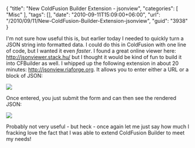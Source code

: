 {
	"title": "New ColdFusion Builder Extension - jsonview",
	"categories": [
		"Misc"
	],
	"tags": [],
	"date": "2010-09-11T15:09:00+06:00",
	"url": "/2010/09/11/New-ColdFusion-Builder-Extension-jsonview",
	"guid": "3938"
}

I'm not sure how useful this is, but earlier today I needed to quickly turn a JSON string into formatted data. I could do this in ColdFusion with one line of code, but I wanted it even <i>faster</i>. I found a great online viewer here: <a href="http://jsonviewer.stack.hu/">http://jsonviewer.stack.hu/</a> but I thought it would be kind of fun to build it into CFBuilder as well. I whipped up the following extension in about 20 minutes: <a href="http://jsonview.riaforge.org">http://jsonview.riaforge.org</a>. It allows you to enter either a URL or a block of JSON:

<img src="http://www.raymondcamden.com/images/Screen shot 2010-09-11 at 1.49.33 PM.png" />

Once entered, you just submit the form and can then see the rendered JSON:


<img src="http://www.coldfusionjedi.com/images/Screen shot 2010-09-11 at 1.50.22 PM.png" />

Probably not very useful - but heck - once again let me just say how much I fracking love the fact that I was able to extend ColdFusion Builder to meet my needs!
